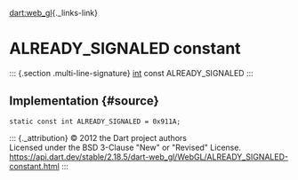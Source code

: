 [dart:web\_gl](../../dart-web_gl/dart-web_gl-library){._links-link}

ALREADY\_SIGNALED constant
==========================

::: {.section .multi-line-signature}
[int](../../dart-core/int-class) const ALREADY\_SIGNALED
:::

Implementation {#source}
--------------

``` {.language-dart data-language="dart"}
static const int ALREADY_SIGNALED = 0x911A;
```

::: {._attribution}
© 2012 the Dart project authors\
Licensed under the BSD 3-Clause \"New\" or \"Revised\" License.\
<https://api.dart.dev/stable/2.18.5/dart-web_gl/WebGL/ALREADY_SIGNALED-constant.html>
:::
